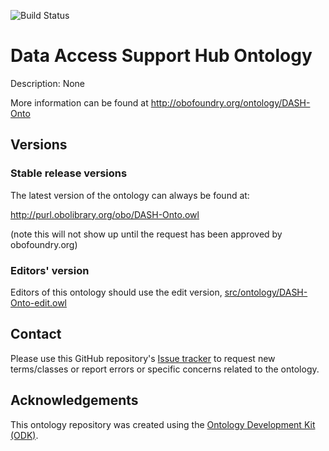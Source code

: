
![Build Status](https://github.com/OpenLHS/DASH-Onto/workflows/CI/badge.svg)
# Data Access Support Hub Ontology

Description: None

More information can be found at http://obofoundry.org/ontology/DASH-Onto

## Versions

### Stable release versions

The latest version of the ontology can always be found at:

http://purl.obolibrary.org/obo/DASH-Onto.owl

(note this will not show up until the request has been approved by obofoundry.org)

### Editors' version

Editors of this ontology should use the edit version, [src/ontology/DASH-Onto-edit.owl](src/ontology/DASH-Onto-edit.owl)

## Contact

Please use this GitHub repository's [Issue tracker](https://github.com/OpenLHS/DASH-Onto/issues) to request new terms/classes or report errors or specific concerns related to the ontology.

## Acknowledgements

This ontology repository was created using the [Ontology Development Kit (ODK)](https://github.com/INCATools/ontology-development-kit).